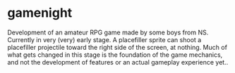 # gamenight
Development of an amateur RPG game made by some boys from NS.
Currently in very (very) early stage.  A placefiller sprite can shoot a placefiller projectile toward the right side of the screen, at nothing.  Much of what gets changed in this stage is the foundation of the game mechanics, and not the development of features or an actual gameplay experience yet..
